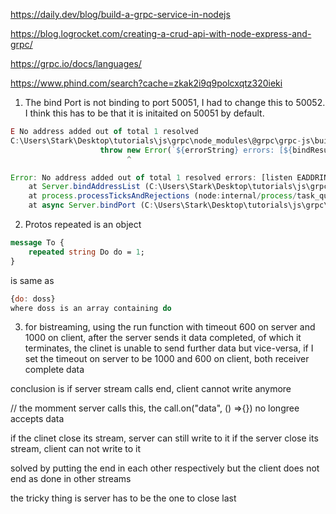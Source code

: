 https://daily.dev/blog/build-a-grpc-service-in-nodejs

https://blog.logrocket.com/creating-a-crud-api-with-node-express-and-grpc/

https://grpc.io/docs/languages/


https://www.phind.com/search?cache=zkak2i9q9polcxqtz320ieki

1. The bind Port is not binding to port 50051, I had to change this to 50052. I think this has to be that it is initaited on 50051 by default.

```js
E No address added out of total 1 resolved
C:\Users\Stark\Desktop\tutorials\js\grpc\node_modules\@grpc\grpc-js\build\src\server.js:449
                    throw new Error(`${errorString} errors: [${bindResult.errors.join(',')}]`);
                          ^

Error: No address added out of total 1 resolved errors: [listen EADDRINUSE: address already in use 127.0.0.1:50051]
    at Server.bindAddressList (C:\Users\Stark\Desktop\tutorials\js\grpc\node_modules\@grpc\grpc-js\build\src\server.js:449:27)
    at process.processTicksAndRejections (node:internal/process/task_queues:95:5)
    at async Server.bindPort (C:\Users\Stark\Desktop\tutorials\js\grpc\node_modules\@grpc\grpc-js\build\src\server.js:479:36)
```

2. Protos repeated is an object
```proto
message To {
    repeated string Do do = 1;
}
```
is same as

```js
{do: doss}
where doss is an array containing do
```

3. for bistreaming, using the run function with timeout 600 on server and 1000 on client, after the server sends it data completed, of which it terminates, the clinet is unable to send further data but vice-versa, if I set the timeout on server to be 1000 and 600 on client, both receiver complete data

conclusion is if server stream calls end, client cannot write anymore

// the momment server calls this, the call.on("data", () =>{}) no longree accepts data

if the clinet close its stream, server can still write to it
if the server close its stream, client can not write to it


solved by putting the end in each other respectively but the client does not end as done in other streams

the tricky thing is server has to be the one to close last